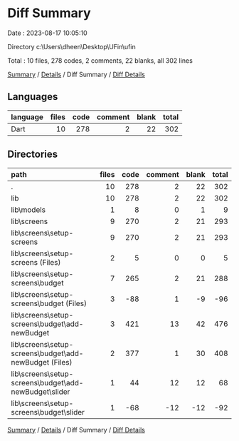 # Diff Summary

Date : 2023-08-17 10:05:10

Directory c:\\Users\\dheen\\Desktop\\UFin\\ufin

Total : 10 files,  278 codes, 2 comments, 22 blanks, all 302 lines

[Summary](results.md) / [Details](details.md) / Diff Summary / [Diff Details](diff-details.md)

## Languages
| language | files | code | comment | blank | total |
| :--- | ---: | ---: | ---: | ---: | ---: |
| Dart | 10 | 278 | 2 | 22 | 302 |

## Directories
| path | files | code | comment | blank | total |
| :--- | ---: | ---: | ---: | ---: | ---: |
| . | 10 | 278 | 2 | 22 | 302 |
| lib | 10 | 278 | 2 | 22 | 302 |
| lib\\models | 1 | 8 | 0 | 1 | 9 |
| lib\\screens | 9 | 270 | 2 | 21 | 293 |
| lib\\screens\\setup-screens | 9 | 270 | 2 | 21 | 293 |
| lib\\screens\\setup-screens (Files) | 2 | 5 | 0 | 0 | 5 |
| lib\\screens\\setup-screens\\budget | 7 | 265 | 2 | 21 | 288 |
| lib\\screens\\setup-screens\\budget (Files) | 3 | -88 | 1 | -9 | -96 |
| lib\\screens\\setup-screens\\budget\\add-newBudget | 3 | 421 | 13 | 42 | 476 |
| lib\\screens\\setup-screens\\budget\\add-newBudget (Files) | 2 | 377 | 1 | 30 | 408 |
| lib\\screens\\setup-screens\\budget\\add-newBudget\\slider | 1 | 44 | 12 | 12 | 68 |
| lib\\screens\\setup-screens\\budget\\slider | 1 | -68 | -12 | -12 | -92 |

[Summary](results.md) / [Details](details.md) / Diff Summary / [Diff Details](diff-details.md)